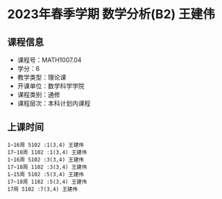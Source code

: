 # 2023年春季学期 数学分析(B2) 王建伟






## 课程信息

- 课程号：MATH1007.04
- 学分：6
- 教学类型：理论课
- 开课单位：数学科学学院
- 课程类别：通修
- 课程层次：本科计划内课程

## 上课时间

```
1~16周 5102 :1(3,4) 王建伟
17~18周 1102 :1(3,4) 王建伟
1~16周 5102 :3(3,4) 王建伟
17~18周 1102 :3(3,4) 王建伟
1~15周 5102 :5(3,4) 王建伟
17~18周 1102 :5(3,4) 王建伟
17周 5102 :7(3,4) 王建伟
```

